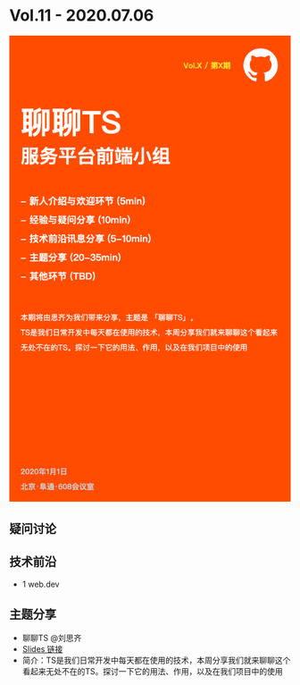 # Vol.11 - 2020.07.06

![](./poster/vol.11.png )


## 疑问讨论

## 技术前沿

* 1  web.dev

## 主题分享
* 聊聊TS @刘思齐 
* [Slides 链接](./slides/2020-07-06-ts.pdf)
* 简介：TS是我们日常开发中每天都在使用的技术，本周分享我们就来聊聊这个看起来无处不在的TS。探讨一下它的用法、作用，以及在我们项目中的使用
